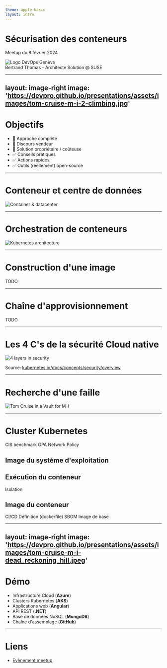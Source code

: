 ```yaml
---
theme: apple-basic
layout: intro
---
```


# Sécurisation des conteneurs

Meetup du 8 février 2024

<img src="https://secure.meetupstatic.com/photos/event/8/f/6/c/clean_469416716.webp" alt="Logo DevOps Genève" class="m-8 ml-70 h-40 rounded shadow" />

<div class="absolute bottom-10">
  <span class="font-700">
    Bertrand Thomas - Architecte Solution @ SUSE
  </span>
</div>

---
layout: image-right
image: 'https://devpro.github.io/presentations/assets/images/tom-cruise-m-i-2-climbing.jpg'
---

# Objectifs

* 🚫 Approche complète
* 🚫 Discours vendeur
* 🚫 Solution propriétaire / coûteuse
* ✅ Conseils pratiques
* ✅ Actions rapides
* ✅ Outils (réellement) open-source

---

# Conteneur et centre de données

<!-- L'approche traditionnelle des outils de sécurité système ne marche pas avec les conteneurs -->

<img src="https://devpro.github.io/presentations/assets/images/container-inside.png" alt="Container & datacenter" class="m-8 ml-50 h-100" />

---

# Orchestration de conteneurs

<!-- Clusters Kubernetes -->

<img src="https://devpro.github.io/presentations/assets/images/kubernetes-architecture.png" alt="Kubernetes architecture" class="m-8 ml-40 h-100" />

---

# Construction d'une image

<!-- Dockerfile -->

TODO

---

# Chaîne d'approvisionnement

<!-- Base de code, CI/CD pipelines, registre d'images, registre de charts Helm ; exemple avec images sur DockerHub, charts Helm -->

TODO

---

# Les 4 C's de la sécurité Cloud native

<img src="https://kubernetes.io/images/docs/4c.png" alt="4 layers in security" class="m-8 ml-40 h-80 rounded shadow" />

Source: [kubernetes.io/docs/concepts/security/overview](https://kubernetes.io/docs/concepts/security/overview/)

---

# Recherche d'une faille

<img src="https://devpro.github.io/presentations/assets/images/tom-cruise-m-i-vault.jpeg" alt="Tom Cruise in a Vault for M-I" class="m-8 ml-40 h-80 rounded shadow" />

---

# Cluster Kubernetes

CIS benchmark
OPA
Network Policy

## Image du système d'exploitation

## Exécution du conteneur

Isolation

## Image du conteneur

CI/CD
Définition (dockerfile)
SBOM
Image de base

---
layout: image-right
image: 'https://devpro.github.io/presentations/assets/images/tom-cruise-m-i-dead_reckoning_hill.jpeg'
---

# Démo

* Infrastructure Cloud (**Azure**)
* Clusters Kubernetes (**AKS**)
* Applications web (**Angular**)
* API REST (**.NET**)
* Base de données NoSQL (**MongoDB**)
* Chaîne d'assemblage (**GitHub**)

---

# Liens

* [Evènement meetup](https://www.meetup.com/fr-FR/devops-geneve/events/298652964/)
